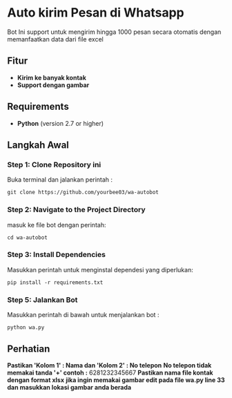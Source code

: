 # Auto kirim Pesan di Whatsapp

Bot Ini support untuk mengirim hingga 1000 pesan secara otomatis dengan memanfaatkan data dari file excel

## Fitur
- **Kirim ke banyak kontak**
- **Support dengan gambar**

## Requirements
- **Python** (version 2.7 or higher)

## Langkah Awal

### Step 1: Clone Repository ini
Buka terminal dan jalankan perintah :

```
git clone https://github.com/yourbee03/wa-autobot
```

### Step 2: Navigate to the Project Directory
masuk ke file bot dengan perintah:

```
cd wa-autobot
```

### Step 3: Install Dependencies
Masukkan perintah untuk menginstal dependesi yang diperlukan:

```
pip install -r requirements.txt
```

### Step 5: Jalankan Bot
Masukkan perintah di bawah untuk menjalankan bot :

```
python wa.py
```

## Perhatian
**Pastikan 'Kolom 1' : Nama dan 'Kolom 2' : No telepon**
**No telepon tidak memakai tanda '+' contoh :** 6281232345667
**Pastikan nama file kontak dengan format xlsx**
**jika ingin memakai gambar edit pada file wa.py line 33 dan masukkan lokasi gambar anda berada**